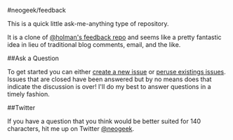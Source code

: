 #neogeek/feedback

This is a quick little ask-me-anything type of repository.

It is a clone of [@holman's feedback repo](https://github.com/holman/feedback) and seems like a pretty fantastic idea in lieu of traditional blog comments, email, and the like.

##Ask a Question

To get started you can either [create a new issue](https://github.com/neogeek/feedback/issues/new) or [peruse existings issues](https://github.com/neogeek/feedback/issues). Issues that are closed have been answered but by no means does that indicate the discussion is over! I'll do my best to answer questions in a timely fashion.

##Twitter

If you have a question that you think would be better suited for 140 characters, hit me up on Twitter [@neogeek](http://twitter.com/@neogeek).

